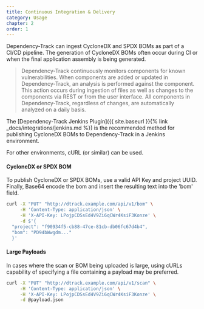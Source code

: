 ```yaml
---
title: Continuous Integration & Delivery
category: Usage
chapter: 2
order: 1
---
```


Dependency-Track can ingest CycloneDX and SPDX BOMs as part of a CI/CD pipeline. The 
generation of CycloneDX BOMs often occur during CI or when the final application assembly 
is being generated. 

> Dependency-Track continuously monitors components for known vulnerabilities. When components are added or 
> updated in Dependency-Track, an analysis is performed against the component. This action occurs during 
> ingestion of files as well as changes to the components via REST or from the user interface. All 
> components in Dependency-Track, regardless of changes, are automatically analyzed on a daily basis.

The [Dependency-Track Jenkins Plugin]({{ site.baseurl }}{% link _docs/integrations/jenkins.md %}) is the 
recommended method for publishing CycloneDX BOMs to Dependency-Track in a Jenkins environment.

For other environments, cURL (or similar) can be used. 

#### CycloneDX or SPDX BOM
To publish CycloneDX or SPDX BOMs, use a valid API Key and project UUID. Finally, Base64 encode the 
bom and insert the resulting text into the 'bom' field.

```bash
curl -X "PUT" "http://dtrack.example.com/api/v1/bom" \
     -H 'Content-Type: application/json' \
     -H 'X-API-Key: LPojpCDSsEd4V9Zi6qCWr4KsiF3Konze' \
     -d $'{
  "project": "f90934f5-cb88-47ce-81cb-db06fc67d4b4",
  "bom": "PD94bWwgdm..."
  }'
```

#### Large Payloads
In cases where the scan or BOM being uploaded is large, using cURLs capability of specifying a file
containing a payload may be preferred.

```bash
curl -X "PUT" "http://dtrack.example.com/api/v1/scan" \
     -H 'Content-Type: application/json' \
     -H 'X-API-Key: LPojpCDSsEd4V9Zi6qCWr4KsiF3Konze' \
     -d @payload.json
```


